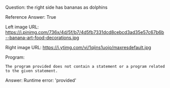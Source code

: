 Question: the right side has bananas as dolphins

Reference Answer: True

Left image URL: https://i.pinimg.com/736x/4d/5f/b7/4d5fb7331dcd8cebcd3ad35e57c67b6b--banana-art-food-decorations.jpg

Right image URL: https://i.ytimg.com/vi/1qijns1uojo/maxresdefault.jpg

Program:

```
The program provided does not contain a statement or a program related to the given statement.
```
Answer: Runtime error: 'provided'

